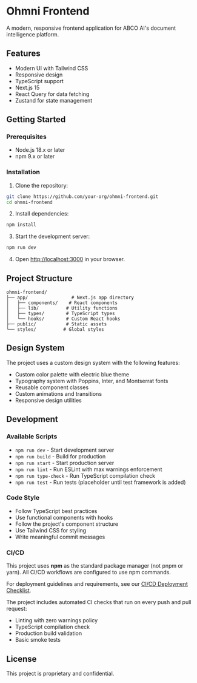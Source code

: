 # Ohmni Frontend

A modern, responsive frontend application for ABCO AI's document intelligence platform.

## Features

- Modern UI with Tailwind CSS
- Responsive design
- TypeScript support
- Next.js 15
- React Query for data fetching
- Zustand for state management

## Getting Started

### Prerequisites

- Node.js 18.x or later
- npm 9.x or later

### Installation

1. Clone the repository:
```bash
git clone https://github.com/your-org/ohmni-frontend.git
cd ohmni-frontend
```

2. Install dependencies:
```bash
npm install
```

3. Start the development server:
```bash
npm run dev
```

4. Open [http://localhost:3000](http://localhost:3000) in your browser.

## Project Structure

```
ohmni-frontend/
├── app/                # Next.js app directory
│   ├── components/    # React components
│   ├── lib/          # Utility functions
│   ├── types/        # TypeScript types
│   └── hooks/        # Custom React hooks
├── public/           # Static assets
└── styles/          # Global styles
```

## Design System

The project uses a custom design system with the following features:

- Custom color palette with electric blue theme
- Typography system with Poppins, Inter, and Montserrat fonts
- Reusable component classes
- Custom animations and transitions
- Responsive design utilities

## Development

### Available Scripts

- `npm run dev` - Start development server
- `npm run build` - Build for production
- `npm run start` - Start production server
- `npm run lint` - Run ESLint with max warnings enforcement
- `npm run type-check` - Run TypeScript compilation check
- `npm run test` - Run tests (placeholder until test framework is added)

### Code Style

- Follow TypeScript best practices
- Use functional components with hooks
- Follow the project's component structure
- Use Tailwind CSS for styling
- Write meaningful commit messages

### CI/CD

This project uses **npm** as the standard package manager (not pnpm or yarn). All CI/CD workflows are configured to use npm commands.

For deployment guidelines and requirements, see our [CI/CD Deployment Checklist](.cursor/rules/ci-deploy.mdc).

The project includes automated CI checks that run on every push and pull request:
- Linting with zero warnings policy
- TypeScript compilation check
- Production build validation
- Basic smoke tests

## License

This project is proprietary and confidential. 